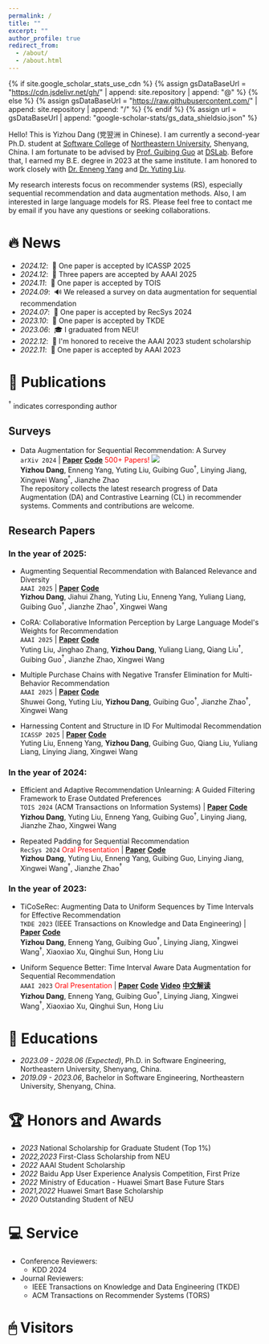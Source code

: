```yaml
---
permalink: /
title: ""
excerpt: ""
author_profile: true
redirect_from: 
  - /about/
  - /about.html
---
```


{% if site.google_scholar_stats_use_cdn %}
{% assign gsDataBaseUrl = "https://cdn.jsdelivr.net/gh/" | append: site.repository | append: "@" %}
{% else %}
{% assign gsDataBaseUrl = "https://raw.githubusercontent.com/" | append: site.repository | append: "/" %}
{% endif %}
{% assign url = gsDataBaseUrl | append: "google-scholar-stats/gs_data_shieldsio.json" %}

<span class='anchor' id='about-me'></span>

Hello! This is Yizhou Dang (党翌洲 in Chinese). I am currently a second-year Ph.D. student at [Software College](http://sc.neu.edu.cn/) of [Northeastern University](http://www.neu.edu.cn/), Shenyang, China. 
I am fortunate to be advised by [Prof. Guibing Guo](https://guoguibing.github.io/cn/) at [DSLab](https://www.dslab.org.cn/). 
Before that, I earned my B.E. degree in 2023 at the same institute.
I am honored to work closely with [Dr. Enneng Yang](https://ennengyang.github.io/) and [Dr. Yuting Liu](https://scholar.google.com/citations?hl=zh-CN&user=lld-fdUAAAAJ).

My research interests focus on recommender systems (RS), especially sequential recommendation and data augmentation methods. 
Also, I am interested in large language models for RS.
Please feel free to contact me by email if you have any questions or seeking collaborations.


# 🔥 News

- *2024.12*: &nbsp;🎉 One paper is accepted by ICASSP 2025
- *2024.12*: &nbsp;🎉 Three papers are accepted by AAAI 2025
- *2024.11*: &nbsp;🎉 One paper is accepted by TOIS
- *2024.09*: &nbsp;🔊 We released a survey on data augmentation for sequential recommendation
- *2024.07*: &nbsp;🎉 One paper is accepted by RecSys 2024
- *2023.10*: &nbsp;🎉 One paper is accepted by TKDE
- *2023.06*: &nbsp;🎓 I graduated from NEU!
- *2022.12*: &nbsp;🏅 I'm honored to receive the AAAI 2023 student scholarship
- *2022.11*: &nbsp;🎉 One paper is accepted by AAAI 2023


# 📝 Publications 

[comment]: <> (<div class='paper-box'><div class='paper-box-image'><div><div class="badge">CVPR 2016</div><img src='images/500x300.png' alt="sym" width="100%"></div></div>)

[comment]: <> (<div class='paper-box-text' markdown="1">)

[comment]: <> ([Deep Residual Learning for Image Recognition]&#40;https://openaccess.thecvf.com/content_cvpr_2016/papers/He_Deep_Residual_Learning_CVPR_2016_paper.pdf&#41;)

[comment]: <> (**Kaiming He**, Xiangyu Zhang, Shaoqing Ren, Jian Sun)

[comment]: <> ([**Project**]&#40;https://scholar.google.com/citations?view_op=view_citation&hl=zh-CN&user=DhtAFkwAAAAJ&citation_for_view=DhtAFkwAAAAJ:ALROH1vI_8AC&#41; <strong><span class='show_paper_citations' data='DhtAFkwAAAAJ:ALROH1vI_8AC'></span></strong>)

[comment]: <> (- Lorem ipsum dolor sit amet, consectetur adipiscing elit. Vivamus ornare aliquet ipsum, ac tempus justo dapibus sit amet. )

[comment]: <> (</div>)

[comment]: <> (</div>)

[comment]: <> (✨) 

$^{\dagger}$ indicates corresponding author

## Surveys

- Data Augmentation for Sequential Recommendation: A Survey \
  `arXiv 2024` | [**Paper**](https://arxiv.org/abs/2409.13545) [**Code**](https://github.com/KingGugu/DA-CL-4Rec) <font color="red">500+ Papers!</font> [![](https://img.shields.io/github/stars/KingGugu/DA-CL-4Rec)](https://github.com/KingGugu/DA-CL-4Rec) \
  **Yizhou Dang**, Enneng Yang, Yuting Liu, Guibing Guo$^{\dagger}$, Linying Jiang, Xingwei Wang$^{\dagger}$, Jianzhe Zhao \
  The repository collects the latest research progress of Data Augmentation (DA) and Contrastive Learning (CL) in recommender systems. Comments and contributions are welcome.


## Research Papers

### In the year of 2025:

- Augmenting Sequential Recommendation with Balanced Relevance and Diversity \
  `AAAI 2025` | [**Paper**](https://arxiv.org/abs/2412.08300) [**Code**](https://github.com/KingGugu/BASRec) \
  **Yizhou Dang**, Jiahui Zhang, Yuting Liu, Enneng Yang, Yuliang Liang, Guibing Guo$^{\dagger}$, Jianzhe Zhao$^{\dagger}$, Xingwei Wang

- CoRA: Collaborative Information Perception by Large Language Model's Weights for Recommendation \
  `AAAI 2025` | [**Paper**](https://arxiv.org/abs/2408.10645) [**Code**](https://github.com/VanillaCreamer/CoRA) \
  Yuting Liu, Jinghao Zhang, **Yizhou Dang**, Yuliang Liang, Qiang Liu$^{\dagger}$, Guibing Guo$^{\dagger}$, Jianzhe Zhao, Xingwei Wang

- Multiple Purchase Chains with Negative Transfer Elimination for Multi-Behavior Recommendation \
  `AAAI 2025` | [**Paper**](https://kinggugu.github.io/) [**Code**](https://kinggugu.github.io/) \
  Shuwei Gong, Yuting Liu, **Yizhou Dang**, Guibing Guo$^{\dagger}$, Jianzhe Zhao$^{\dagger}$, Xingwei Wang

- Harnessing Content and Structure in ID For Multimodal Recommendation \
  `ICASSP 2025` | [**Paper**](https://arxiv.org/pdf/2311.05956) [**Code**](https://kinggugu.github.io/) \
  Yuting Liu, Enneng Yang, **Yizhou Dang**, Guibing Guo, Qiang Liu, Yuliang Liang, Linying Jiang, Xingwei Wang


### In the year of 2024:

- Efficient and Adaptive Recommendation Unlearning: A Guided Filtering Framework to Erase Outdated Preferences \
  `TOIS 2024` (ACM Transactions on Information Systems) | [**Paper**](https://dl.acm.org/doi/10.1145/3706633) [**Code**](https://github.com/KingGugu/GFEraser) \
  **Yizhou Dang**, Yuting Liu, Enneng Yang, Guibing Guo$^{\dagger}$, Linying Jiang, Jianzhe Zhao, Xingwei Wang

- Repeated Padding for Sequential Recommendation \
  `RecSys 2024` <font color="red">Oral Presentation</font> | [**Paper**](https://arxiv.org/abs/2403.06372) [**Code**](https://github.com/KingGugu/RepPad) \
  **Yizhou Dang**, Yuting Liu, Enneng Yang, Guibing Guo, Linying Jiang, Xingwei Wang$^{\dagger}$, Jianzhe Zhao$^{\dagger}$

### In the year of 2023:

- TiCoSeRec: Augmenting Data to Uniform Sequences by Time Intervals for Effective Recommendation\
  `TKDE 2023` (IEEE Transactions on Knowledge and Data Engineering) | [**Paper**](https://ieeexplore.ieee.org/abstract/document/10285049) [**Code**](https://github.com/KingGugu/TiCoSeRec) \
  **Yizhou Dang**, Enneng Yang, Guibing Guo$^{\dagger}$, Linying Jiang, Xingwei Wang$^{\dagger}$, Xiaoxiao Xu, Qinghui Sun, Hong Liu

- Uniform Sequence Better: Time Interval Aware Data Augmentation for Sequential Recommendation \
  `AAAI 2023` <font color="red">Oral Presentation</font> | [**Paper**](https://arxiv.org/abs/2212.08262) [**Code**](https://github.com/KingGugu/TiCoSeRec) [**Video**](https://doi.org/10.48448/wmh8-p908) [**中文解读**](https://zhuanlan.zhihu.com/p/592832740) \
  **Yizhou Dang**, Enneng Yang, Guibing Guo$^{\dagger}$, Linying Jiang, Xingwei Wang$^{\dagger}$, Xiaoxiao Xu, Qinghui Sun, Hong Liu


# 📖 Educations

- *2023.09 - 2028.06 (Expected)*, Ph.D. in Software Engineering, Northeastern University, Shenyang, China.
- *2019.09 - 2023.06*, Bachelor in Software Engineering, Northeastern University, Shenyang, China.


# 🏆 Honors and Awards

- *2023* National Scholarship for Graduate Student (Top 1%)
- *2022,2023* First-Class Scholarship from NEU
- *2022* AAAI Student Scholarship
- *2022* Baidu App User Experience Analysis Competition, First Prize
- *2022* Ministry of Education - Huawei Smart Base Future Stars
- *2021,2022* Huawei Smart Base Scholarship
- *2020* Outstanding Student of NEU


# 💻 Service

- Conference Reviewers: 
  - KDD 2024
- Journal Reviewers:
  - IEEE Transactions on Knowledge and Data Engineering (TKDE)
  - ACM Transactions on Recommender Systems (TORS)

# 🖱 Visitors

<script type='text/javascript' id='clustrmaps' src='//cdn.clustrmaps.com/map_v2.js?cl=ffffff&w=300&t=n&d=eimuBYNRaOftpcjrQ9vfEm6Gggdhdu4Hf6ZB0_3CvPA'></script>



[comment]: <> (# 💬 Invited Talks)

[comment]: <> (- *2021.06*, Lorem ipsum dolor sit amet, consectetur adipiscing elit. Vivamus ornare aliquet ipsum, ac tempus justo dapibus sit amet. )

[comment]: <> (- *2021.03*, Lorem ipsum dolor sit amet, consectetur adipiscing elit. Vivamus ornare aliquet ipsum, ac tempus justo dapibus sit amet.  \| [\[video\]]&#40;https://github.com/&#41;)

[comment]: <> (# 💻 Internships)

[comment]: <> (- *2019.05 - 2020.02*, [Lorem]&#40;https://github.com/&#41;, China.)